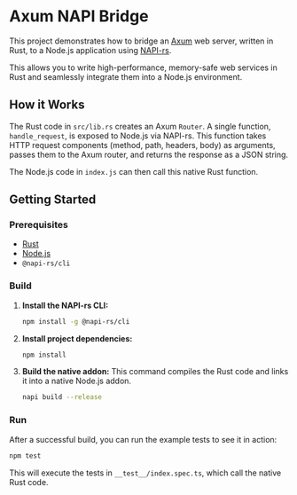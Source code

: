 # Axum NAPI Bridge

This project demonstrates how to bridge an [Axum](https://github.com/tokio-rs/axum) web server, written in Rust, to a Node.js application using [NAPI-rs](https://napi.rs/).

This allows you to write high-performance, memory-safe web services in Rust and seamlessly integrate them into a Node.js environment.

## How it Works

The Rust code in `src/lib.rs` creates an Axum `Router`. A single function, `handle_request`, is exposed to Node.js via NAPI-rs. This function takes HTTP request components (method, path, headers, body) as arguments, passes them to the Axum router, and returns the response as a JSON string.

The Node.js code in `index.js` can then call this native Rust function.

## Getting Started

### Prerequisites

-   [Rust](https://www.rust-lang.org/tools/install)
-   [Node.js](https://nodejs.org/)
-   `@napi-rs/cli`

### Build

1.  **Install the NAPI-rs CLI:**
    ```bash
    npm install -g @napi-rs/cli
    ```

2.  **Install project dependencies:**
    ```bash
    npm install
    ```

3.  **Build the native addon:**
    This command compiles the Rust code and links it into a native Node.js addon.
    ```bash
    napi build --release
    ```

### Run

After a successful build, you can run the example tests to see it in action:

```bash
npm test
```

This will execute the tests in `__test__/index.spec.ts`, which call the native Rust code.
